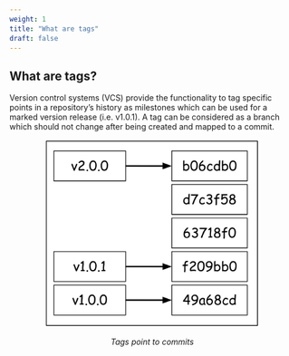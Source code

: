 ```yaml
---
weight: 1
title: "What are tags"
draft: false
---
```


## What are tags?

Version control systems (VCS) provide the functionality to tag specific points in a repository’s history as milestones which can be used for a marked version release (i.e. v1.0.1). A tag can be considered as a branch which should not change after being created and mapped to a commit.

<p align = "center">
    <img src="/assets/img/tags.png" alt="tag" width="75%"/>
</p>

<p align="center">
    <i>Tags point to commits</i>
</p>
